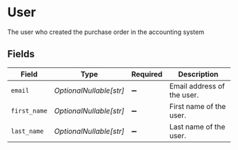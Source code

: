 # User

The user who created the purchase order in the accounting system


## Fields

| Field                      | Type                       | Required                   | Description                |
| -------------------------- | -------------------------- | -------------------------- | -------------------------- |
| `email`                    | *OptionalNullable[str]*    | :heavy_minus_sign:         | Email address of the user. |
| `first_name`               | *OptionalNullable[str]*    | :heavy_minus_sign:         | First name of the user.    |
| `last_name`                | *OptionalNullable[str]*    | :heavy_minus_sign:         | Last name of the user.     |